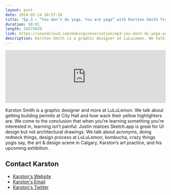 ```yaml
---
layout: post
date: 2014-05-14 10:57:28
title: "Ep.3 – “You don’t do yoga. You are yoga” with Karston Smith from LuLuLemon"
duration: 50:01
length: 24575029
link: https://soundcloud.com/makingconversation/ep3-you-dont-do-yoga-you-are-yoga-with-karston-smith-from-lululemon
description: Karston Smith is a graphic designer at LuLuLemon. We talk about acronyms, doing redneck things, design process at LuLuLemon, kombucha, crazy things yogis say, the art & design scene in Calgary, Karston’s art practice, and his upcoming exhibition.
---
```


<iframe width="100%" height="166" scrolling="no" frameborder="no" src="https://w.soundcloud.com/player/?url=https%3A//api.soundcloud.com/tracks/149581467&amp;color=ff5959&amp;auto_play=false&amp;hide_related=false&amp;show_artwork=true"></iframe>

Karston Smith is a graphic designer and more at LuLuLemon. We talk about getting building permits at City Hall and how wack their yellow highlighters are. We come to the conclusion that when you’re learning something you’re interested in, learning isn’t painful. Justin realizes Sketch.app is great for UI design but not architectural drawings. We talk about acronyms, doing redneck things, design process at LuLuLemon, kombucha, crazy things yogis say, the art & design scene in Calgary, Karston’s art practice, and his upcoming exhibition.

## Contact Karston
- [Karston's Website](http://www.karston.ca/)
- <a href="mailto:karstonsmith@gmail.com">Karston's Email</a>
- [Karston's Twitter](https://twitter.com/karstonsmith)